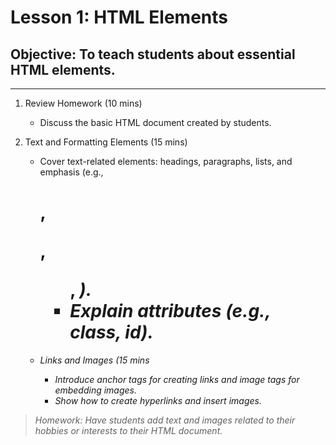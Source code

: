 # Lesson 1: HTML Elements
## Objective: To teach students about essential HTML elements.
---------------------------------------------------------------------------------------------------------

1. Review Homework (10 mins)
    - Discuss the basic HTML document created by students.

2. Text and Formatting Elements (15 mins)
    - Cover text-related elements: headings, paragraphs, lists, and emphasis (e.g., <h1>, <p>, <ul>, <em>).
    - Explain attributes (e.g., class, id).

3. Links and Images (15 mins
    - Introduce anchor tags for creating links and image tags for embedding images.
    - Show how to create hyperlinks and insert images.


> Homework: Have students add text and images related to their hobbies or interests to their HTML document.
